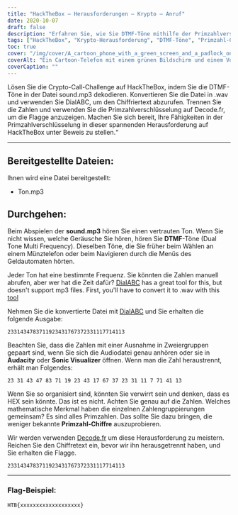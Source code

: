 ```yaml
---
title: "HackTheBox – Herausforderungen – Krypto – Anruf"
date: 2020-10-07
draft: false
description: "Erfahren Sie, wie Sie DTMF-Töne mithilfe der Primzahlverschlüsselung entschlüsseln, um die Crypto-Call-Herausforderung auf HackTheBox zu lösen."
tags: ["HackTheBox", "Krypto-Herausforderung", "DTMF-Töne", "Primzahl-Chiffre", "Entschlüsselung", "Rätsel lösen", "Kryptographie", "Audiokonvertierung", "Wählen Sie ABC", "Decode.fr", "WAV", "MP3", "Frequenz", "Mathematische Eigenschaft", "Flagge", "Unverfrorenheit", "Sonic Visualizer", "Zahlen", "Automatisierte Tellermenüs", "Münztelefon"]
toc: true
cover: "/img/cover/A_cartoon_phone_with_a_green_screen_and_a_padlock_on_it.png"
coverAlt: "Ein Cartoon-Telefon mit einem grünen Bildschirm und einem Vorhängeschloss darauf, das Sicherheit und Verschlüsselung symbolisiert, mit DTMF-Tönen im Hintergrund"
coverCaption: ""
---
```


Lösen Sie die Crypto-Call-Challenge auf HackTheBox, indem Sie die DTMF-Töne in der Datei sound.mp3 dekodieren. Konvertieren Sie die Datei in .wav und verwenden Sie DialABC, um den Chiffriertext abzurufen. Trennen Sie die Zahlen und verwenden Sie die Primzahlverschlüsselung auf Decode.fr, um die Flagge anzuzeigen. Machen Sie sich bereit, Ihre Fähigkeiten in der Primzahlverschlüsselung in dieser spannenden Herausforderung auf HackTheBox unter Beweis zu stellen.“

______

## Bereitgestellte Dateien:

Ihnen wird eine Datei bereitgestellt:
- Ton.mp3

## Durchgehen:

Beim Abspielen der **sound.mp3** hören Sie einen vertrauten Ton. Wenn Sie nicht wissen, welche Geräusche Sie hören, hören Sie **DTMF**-Töne (Dual Tone Multi Frequency). Dieselben Töne, die Sie früher beim Wählen an einem Münztelefon oder beim Navigieren durch die Menüs des Geldautomaten hörten.

Jeder Ton hat eine bestimmte Frequenz. Sie könnten die Zahlen manuell abrufen, aber wer hat die Zeit dafür? [DialABC](http://www.dialabc.com/sound/detect/index.html) has a great tool for this, but doesn't support mp3 files. First, you'll have to convert it to .wav with this [tool](https://online-audio-converter.com/)

Nehmen Sie die konvertierte Datei mit [DialABC](http://www.dialabc.com/sound/detect/index.html) und Sie erhalten die folgende Ausgabe:
```
2331434783711923431767372331117714113
```
 
Beachten Sie, dass die Zahlen mit einer Ausnahme in Zweiergruppen gepaart sind, wenn Sie sich die Audiodatei genau anhören oder sie in **Audacity** oder **Sonic Visualizer** öffnen.
Wenn man die Zahl heraustrennt, erhält man Folgendes:
```
23 31 43 47 83 71 19 23 43 17 67 37 23 31 11 7 71 41 13
```

Wenn Sie so organisiert sind, könnten Sie verwirrt sein und denken, dass es HEX sein könnte. Das ist es nicht.
Achten Sie genau auf die Zahlen. Welches mathematische Merkmal haben die einzelnen Zahlengruppierungen gemeinsam?
Es sind alles Primzahlen. Das sollte Sie dazu bringen, die weniger bekannte **Primzahl-Chiffre** auszuprobieren.

Wir werden verwenden [Decode.fr](https://www.dcode.fr/prime-numbers-cipher) um diese Herausforderung zu meistern.
Reichen Sie den Chiffretext ein, bevor wir ihn herausgetrennt haben, und Sie erhalten die Flagge.
```
2331434783711923431767372331117714113
```

______

### Flag-Beispiel:
```
HTB{xxxxxxxxxxxxxxxxxxx}
```